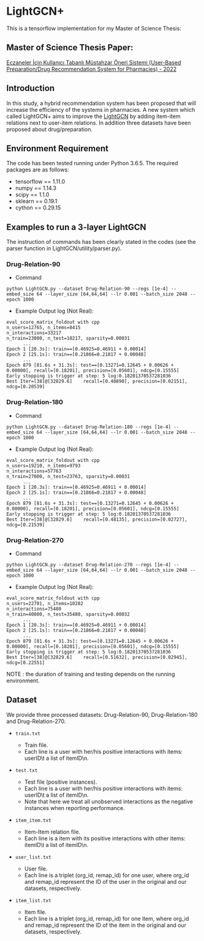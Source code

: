 # LightGCN+
This is a tensorflow implementation for my Master of Science Thesis:

Master of Science Thesis Paper: 
---
[Eczaneler İçin Kullanıcı Tabanlı Müstahzar Öneri Sistemi (User-Based Preparation/Drug Recommendation System for Pharmacies) - 2022](https://github.com/xChivalrouSx/LightGCN-plus/blob/main/paper/mertcakar-master-thesis-lightgcnplus.pdf)

## Introduction
In this study, a hybrid recommendation system has been proposed that will increase the efficiency of the systems in pharmacies. A new system which called LightGCN+ aims to improve the [LightGCN](https://github.com/kuandeng/LightGCN) by adding item-item relations next to user-item relations. In addition three datasets have been proposed about drug/preparation.

## Environment Requirement
The code has been tested running under Python 3.6.5. The required packages are as follows:
* tensorflow == 1.11.0
* numpy == 1.14.3
* scipy == 1.1.0
* sklearn == 0.19.1
* cython == 0.29.15

## Examples to run a 3-layer LightGCN
The instruction of commands has been clearly stated in the codes (see the parser function in LightGCN/utility/parser.py).

### Drug-Relation-90
* Command
```
python LightGCN.py --dataset Drug-Relation-90 --regs [1e-4] --embed_size 64 --layer_size [64,64,64] --lr 0.001 --batch_size 2048 --epoch 1000
```

* Example Output log (Not Real):
```
eval_score_matrix_foldout with cpp
n_users=12765, n_items=8415
n_interactions=33217
n_train=23000, n_test=10217, sparsity=0.00031
      ...
Epoch 1 [20.3s]: train==[0.46925=0.46911 + 0.00014]
Epoch 2 [25.1s]: train==[0.21866=0.21817 + 0.00048]
      ...
Epoch 879 [81.6s + 31.3s]: test==[0.13271=0.12645 + 0.00626 + 0.00000], recall=[0.18201], precision=[0.05601], ndcg=[0.15555]
Early stopping is trigger at step: 5 log:0.18201370537281036
Best Iter=[38]@[32829.6]	recall=[0.40890], precision=[0.02151], ndcg=[0.20539]
```

### Drug-Relation-180
* Command
```
python LightGCN.py --dataset Drug-Relation-180 --regs [1e-4] --embed_size 64 --layer_size [64,64,64] --lr 0.001 --batch_size 2048 --epoch 1000
```

* Example Output log (Not Real):
```
eval_score_matrix_foldout with cpp
n_users=19210, n_items=9793
n_interactions=57763
n_train=27000, n_test=23763, sparsity=0.00031
      ...
Epoch 1 [20.3s]: train==[0.46925=0.46911 + 0.00014]
Epoch 2 [25.1s]: train==[0.21866=0.21817 + 0.00048]
      ...
Epoch 879 [81.6s + 31.3s]: test==[0.13271=0.12645 + 0.00626 + 0.00000], recall=[0.18201], precision=[0.05601], ndcg=[0.15555]
Early stopping is trigger at step: 5 log:0.18201370537281036
Best Iter=[38]@[32829.6]    recall=[0.48135], precision=[0.02727], ndcg=[0.21539]
```

### Drug-Relation-270
* Command
```
python LightGCN.py --dataset Drug-Relation-270 --regs [1e-4] --embed_size 64 --layer_size [64,64,64] --lr 0.001 --batch_size 2048 --epoch 1000
```

* Example Output log (Not Real):
```
eval_score_matrix_foldout with cpp
n_users=22701, n_items=10282
n_interactions=75480
n_train=40000, n_test=35480, sparsity=0.00032
      ...
Epoch 1 [20.3s]: train==[0.46925=0.46911 + 0.00014]
Epoch 2 [25.1s]: train==[0.21866=0.21817 + 0.00048]
      ...
Epoch 879 [81.6s + 31.3s]: test==[0.13271=0.12645 + 0.00626 + 0.00000], recall=[0.18201], precision=[0.05601], ndcg=[0.15555]
Early stopping is trigger at step: 5 log:0.18201370537281036
Best Iter=[38]@[32829.6]    recall=[0.51632], precision=[0.02945], ndcg=[0.22551]
```

NOTE : the duration of training and testing depends on the running environment.

## Dataset
We provide three processed datasets: Drug-Relation-90, Drug-Relation-180 and Drug-Relation-270.

* `train.txt`
  * Train file.
  * Each line is a user with her/his positive interactions with items: userID\t a list of itemID\n.

* `test.txt`
  * Test file (positive instances).
  * Each line is a user with her/his positive interactions with items: userID\t a list of itemID\n.
  * Note that here we treat all unobserved interactions as the negative instances when reporting performance.

* `item_item.txt`
  * Item-Item relation file.
  * Each line is a item with its positive interactions with other items: itemID\t a list of itemID\n.
  
* `user_list.txt`
  * User file.
  * Each line is a triplet (org_id, remap_id) for one user, where org_id and remap_id represent the ID of the user in the original and our datasets, respectively.
  
* `item_list.txt`
  * Item file.
  * Each line is a triplet (org_id, remap_id) for one item, where org_id and remap_id represent the ID of the item in the original and our datasets, respectively.
